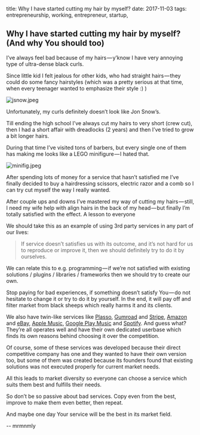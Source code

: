title: Why I have started cutting my hair by myself?
date: 2017-11-03
tags: entrepreneurship, working, entrepreneur, startup, 

## Why I have started cutting my hair by myself? (And why You should too)

I’ve always feel bad because of my hairs — y’know I have very annoying type of ultra-dense black curls.

Since little kid I felt jealous for other kids, who had straight hairs — they could do some fancy hairstyles (which was a pretty serious at that time, when every teenager wanted to emphasize their style :) )

![jsnow.jpeg](/public/1514932888113-jsnow.jpeg)

Unfortunately, my curls definitely doesn’t look like Jon Snow’s.

Till ending the high school I’ve always cut my hairs to very short (crew cut), then I had a short affair with dreadlocks (2 years) and then I’ve tried to grow a bit longer hairs.

During that time I’ve visited tons of barbers, but every single one of them has making me looks like a LEGO minifigure — I hated that.

![minifig.jpeg](/public/1514932925944-minifig.jpeg)

After spending lots of money for a service that hasn’t satisfied me I’ve finally decided to buy a hairdressing scissors, electric razor and a comb so I can try cut myself the way I really wanted.

After couple ups and downs I’ve mastered my way of cutting my hairs — still, I need my wife help with align hairs in the back of my head — but finally I’m totally satisfied with the effect.
A lesson to everyone

We should take this as an example of using 3rd party services in any part of our lives:

> If service doesn’t satisfies us with its outcome, and it’s not hard for us to reproduce or improve it, then we should definitely try to do it by ourselves.

We can relate this to e.g. programming — if we’re not satisfied with existing solutions / plugins / libraries / frameworks then we should try to create our own.

Stop paying for bad experiences, if something doesn’t satisfy You — do not hesitate to change it or try to do it by yourself. In the end, it will pay off and filter market from black sheeps which really harms it and its clients.

We also have twin-like services like [Plasso](https://plasso.com/), [Gumroad](https://gumroad.com/) and [Stripe](https://stripe.com/), [Amazon](http://amazon.com/) and [eBay](http://ebay.com/), [Apple Music](https://www.apple.com/pl/music/), [Google Play Music](https://play.google.com/music/listen) and [Spotify](http://spotify.com/). And guess what? They’re all operates well and have their own dedicated userbase which finds its own reasons behind choosing it over the competition.

Of course, some of these services was developed because their direct competitive company has one and they wanted to have their own version too, but some of them was created because its founders found that existing solutions was not executed properly for current market needs.

All this leads to market diversity so everyone can choose a service which suits them best and fulfills their needs.

So don’t be so passive about bad services. Copy even from the best, improve to make them even better, then repeat.

And maybe one day Your service will be the best in its market field.

-- mrmnmly
